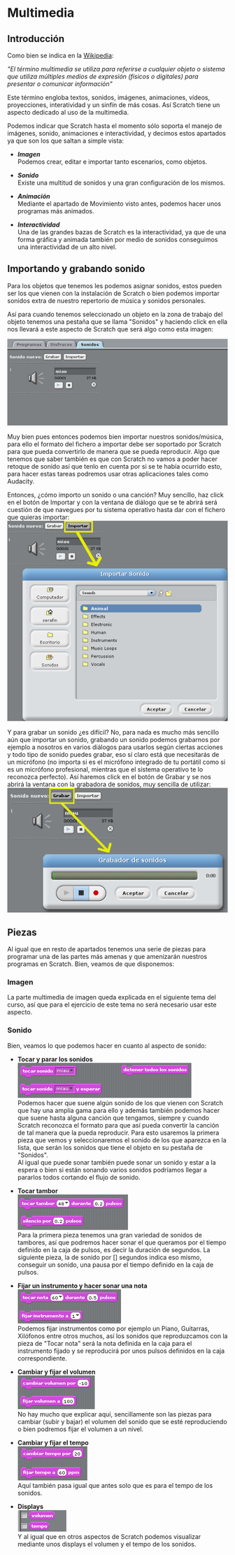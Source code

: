 # Multimedia

## Introducción
Como bien se indica en la [Wikipedia](https://es.wikipedia.org/wiki/Multimedia "Multimedia según la Wikipedia"):

*"El término multimedia se utiliza para referirse a cualquier objeto o sistema que utiliza múltiples medios de expresión (físicos o digitales) para presentar o comunicar información"*

Este término engloba textos, sonidos, imágenes, animaciones, vídeos, proyecciones, interatividad y un sinfín de más cosas. Así Scratch tiene un aspecto dedicado al uso de la multimedia.

Podemos indicar que Scratch hasta el momento sólo soporta el manejo de imágenes, sonido, animaciones e interactividad, y decimos estos apartados ya que son los que saltan a simple vista:

* ***Imagen*** <br>
Podemos crear, editar e importar tanto escenarios, como objetos.

* ***Sonido*** <br>
Existe una multitud de sonidos y una gran configuración de los mismos.

* ***Animación*** <br>
Mediante el apartado de Movimiento visto antes, podemos hacer unos programas más animados.

* ***Interactividad*** <br>
Una de las grandes bazas de Scratch es la interactividad, ya que de una forma gráfica y animada también por medio de sonidos conseguimos una interactividad de un alto nivel.

## Importando y grabando sonido
Para los objetos que tenemos les podemos asignar sonidos, estos pueden ser los que vienen con la instalación de Scratch o bien podemos importar sonidos extra de nuestro repertorio de música y sonidos personales.

Así para cuando tenemos seleccionado un objeto en la zona de trabajo del objeto tenemos una pestaña que se llama "Sonidos" y haciendo click en ella nos llevará a este aspecto de Scratch que será algo como esta imagen:

![](../img/Tema3_multimedia_sonido_01.png "Interfaz Sonidos")

Muy bien pues entonces podemos bien importar nuestros sonidos/música, para ello el formato del fichero a importar debe ser soportado por Scratch para que pueda convertirlo de manera que se pueda reproducir. Algo que tenemos que saber también es que con Scratch no vamos a poder hacer retoque de sonido así que tenlo en cuenta por si se te había ocurrido esto, para hacer estas tareas podremos usar otras aplicaciones tales como Audacity.

Entonces, ¿cómo importo un sonido o una canción? Muy sencillo, haz click en el botón de Importar y con la ventana de diálogo que se te abrirá será cuestión de que navegues por tu sistema operativo hasta dar con el fichero que quieras importar:
![](../img/Tema3_multimedia_sonido_02.png "Importar")

Y para grabar un sonido ¿es difícil? No, para nada es mucho más sencillo aún que importar un sonido, grabando un sonido podemos grabarnos por ejemplo a nosotros en varios diálogos para usarlos según ciertas acciones y todo tipo de sonido puedes grabar, eso sí claro está que necesitarás de un micrófono (no importa si es el micrófono integrado de tu portátil como si es un micrófono profesional, mientras que el sistema operativo te lo reconozca perfecto). Así haremos click en el botón de Grabar y se nos abrirá la ventana con la grabadora de sonidos, muy sencilla de utilizar:
![](../img/Tema3_multimedia_sonido_03.png "Grabar")

## Piezas
Al igual que en resto de apartados tenemos una serie de piezas para programar una de las partes más amenas y que amenizarán nuestros programas en Scratch. Bien, veamos de que disponemos:

### Imagen
La parte multimedia de imagen queda explicada en el siguiente tema del curso, así que para el ejercicio de este tema no será necesario usar este aspecto.

### Sonido
Bien, veamos lo que podemos hacer en cuanto al aspecto de sonido:

* **Tocar y parar los sonidos** <br>
![](../img/Tema3_multimedia_piezasonido_01.png "Tocar y parar sonidos") <br>
Podemos hacer que suene algún sonido de los que vienen con Scratch que hay una amplia gama para ello y además también podemos hacer que suene hasta alguna canción que tengamos, siempre y cuando Scratch reconozca el formato para que así pueda convertir la canción de tal manera que la pueda reproducir. Para esto usaremos la primera pieza que vemos y seleccionaremos el sonido de los que aparezca en la lista, que serán los sonidos que tiene el objeto en su pestaña de "Sonidos". <br>Al igual que puede sonar también puede sonar un sonido y estar a la espera o bien si están sonando varios sonidos podríamos llegar a pararlos todos cortando el flujo de sonido.

* **Tocar tambor** <br>
![](../img/Tema3_multimedia_piezasonido_02.png "Tocar tambor y silencios") <br>
Para la primera pieza tenemos una gran variedad de sonidos de tambores, así que podremos hacer sonar el que queramos por el tiempo definido en la caja de pulsos, es decir la duración de segundos. La siguiente pieza, la de sonido por [] segundos indica eso mismo, conseguir un sonido, una pausa por el tiempo definido en la caja de pulsos.

* **Fijar un instrumento y hacer sonar una nota** <br>
![](../img/Tema3_multimedia_piezasonido_03.png "Tocar nota e instrumento") <br>
Podemos fijar instrumentos como por ejemplo un Piano, Guitarras, Xilófonos entre otros muchos, así los sonidos que reproduzcamos con la pieza de "Tocar nota" será la nota definida en la caja para el instrumento fijado y se reproducirá por unos pulsos definidos en la caja correspondiente.

* **Cambiar y fijar el volumen** <br>
![](../img/Tema3_multimedia_piezasonido_04.png "Volumen") <br>
No hay mucho que explicar aquí, sencillamente son las piezas para cambiar (subir y bajar) el volumen del sonido que se esté reproduciendo o bien podremos fijar el volumen a un nivel.

* **Cambiar y fijar el tempo** <br>
![](../img/Tema3_multimedia_piezasonido_05.png "Tempo") <br>
Aquí también pasa igual que antes solo que es para el tempo de los sonidos.

* **Displays** <br>
![](../img/Tema3_multimedia_piezasonido_06.png "Displays") <br>
Y al igual que en otros aspectos de Scratch podemos visualizar mediante unos displays el volumen y el tempo de los sonidos.